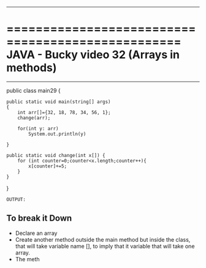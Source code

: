 **************************************************
==================================================
JAVA - Bucky video 32 (Arrays in methods)
==================================================
**************************************************


public class main29 {

	public static void main(string[] args)
	{
		int arr[]={32, 18, 78, 34, 56, 1};
		change(arr);

		for(int y: arr) 
			System.out.println(y)
		
	}

	public static void change(int x[]) {
		for (int counter=0;counter<x.length;counter++){
			x[counter]+=5;
		}
	}
}

	OUTPUT: 


To break it Down
----------------

- Declare an array
- Create another method outside the main method but inside the class, that will take variable name [], to imply that it variable that will take one array. 
- The meth